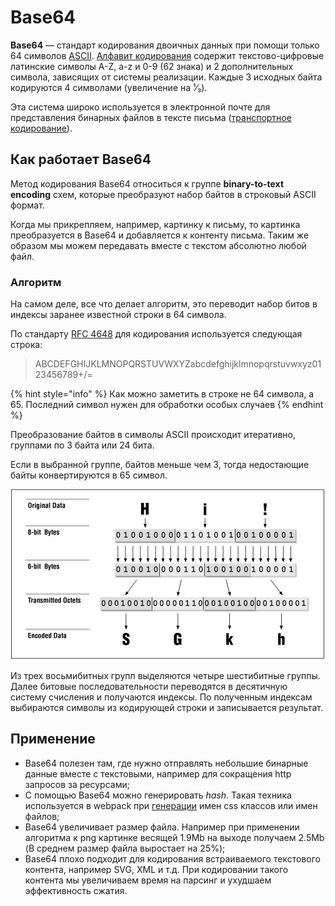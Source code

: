 # Base64

**Base64** — стандарт кодирования двоичных данных при помощи только 64 символов [ASCII](https://ru.wikipedia.org/wiki/ASCII). [Алфавит кодирования](https://ru.wikipedia.org/wiki/%D0%90%D0%BB%D1%84%D0%B0%D0%B2%D0%B8%D1%82\_\(%D1%84%D0%BE%D1%80%D0%BC%D0%B0%D0%BB%D1%8C%D0%BD%D1%8B%D0%B9\_%D1%8F%D0%B7%D1%8B%D0%BA\)) содержит текстово-цифровые латинские символы A-Z, a-z и 0-9 (62 знака) и 2 дополнительных символа, зависящих от системы реализации. Каждые 3 исходных байта кодируются 4 символами (увеличение на ¹⁄₃).

Эта система широко используется в электронной почте для представления бинарных файлов в тексте письма ([транспортное кодирование](https://ru.wikipedia.org/wiki/%D0%A2%D1%80%D0%B0%D0%BD%D1%81%D0%BF%D0%BE%D1%80%D1%82%D0%BD%D0%BE%D0%B5\_%D0%BA%D0%BE%D0%B4%D0%B8%D1%80%D0%BE%D0%B2%D0%B0%D0%BD%D0%B8%D0%B5)).

## Как работает Base64

Метод кодирования Base64 относиться к группе **binary-to-text encoding** схем, которые преобразуют набор байтов в строковый ASCII формат.

Когда мы прикрепляем, например, картинку к письму, то картинка преобразуется в Base64 и добавляется к контенту письма. Таким же образом мы можем передавать вместе с текстом абсолютно любой файл.

### Алгоритм

На самом деле, все что делает алгоритм, это переводит набор битов в индексы заранее известной строки в 64 символа.

По стандарту [RFC 4648](https://tools.ietf.org/html/rfc4648) для кодирования используется следующая строка:

> ABCDEFGHIJKLMNOPQRSTUVWXYZabcdefghijklmnopqrstuvwxyz0123456789+/=

{% hint style="info" %}
Как можно заметить в строке не 64 символа, а 65. Последний символ нужен для обработки особых случаев
{% endhint %}

Преобразование байтов в символы ASCII происходит итеративно, группами по 3 байта или 24 бита.

Если в выбранной группе, байтов меньше чем 3, тогда недостающие байты конвертируются в 65 символ.

![](<../.gitbook/assets/image (8) (1).png>)

Из трех восьмибитных групп выделяются четыре шестибитные группы. Далее битовые последовательности переводятся в десятичную систему счисления и получаются индексы. По полученным индексам выбираются символы из кодирующей строки и записывается результат.

## Применение <a href="#f017" id="f017"></a>

* Base64 полезен там, где нужно отправлять небольшие бинарные данные вместе с текстовыми, например для сокращения http запросов за ресурсами;
* С помощью Base64 можно генерировать _hash_. Такая техника используется в webpack при [генерации](https://github.com/webpack/loader-utils/blob/master/lib/getHashDigest.js) имен css классов или имен файлов;
* Base64 увеличивает размер файла. Например при применении алгоритма к png картинке весящей 1.9Mb на выходе получаем 2.5Mb (В среднем размер файла выростает на 25%);
* Base64 плохо подходит для кодирования встраиваемого текстового контента, например SVG, XML и т.д. При кодировании такого контента мы увеличиваем время на парсинг и ухудшаем эффективность сжатия.
